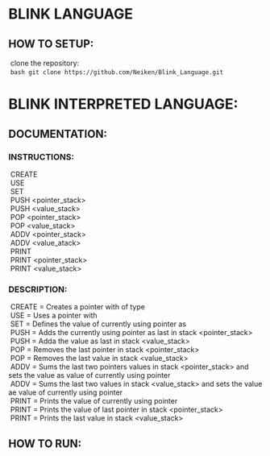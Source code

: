 # BLINK LANGUAGE

## HOW TO SETUP:
&nbsp;clone the repository:<br/>
&nbsp;```bash
git clone https://github.com/Neiken/Blink_Language.git```

# BLINK INTERPRETED LANGUAGE:
## DOCUMENTATION:
### INSTRUCTIONS:
&nbsp;CREATE <name>          <type>              <br/>
&nbsp;USE    <name>                              <br/>
&nbsp;SET    <value>                             <br/>
&nbsp;PUSH   <pointer_stack>                     <br/>
&nbsp;PUSH   <value_stack>   <value>             <br/>
&nbsp;POP    <pointer_stack>                     <br/>
&nbsp;POP    <value_stack>                       <br/>
&nbsp;ADDV   <pointer_stack>                     <br/>
&nbsp;ADDV   <value_atack>                       <br/>
&nbsp;PRINT                                      <br/>
&nbsp;PRINT  <pointer_stack>                     <br/>
&nbsp;PRINT  <value_stack>                       <br/>

### DESCRIPTION:
&nbsp;CREATE = Creates a pointer with <name> of type <type>                                                                      <br/>
&nbsp;USE    = Uses a pointer with <name>                                                                                        <br/>
&nbsp;SET    = Defines the value of currently using pointer as <value>                                                           <br/>
&nbsp;PUSH   = Adds the currently using pointer as last in stack <pointer_stack>                                                 <br/>
&nbsp;PUSH   = Adda the value <value> as last in stack <value_stack>                                                             <br/>
&nbsp;POP    = Removes the last pointer in stack <pointer_stack>                                                                 <br/>
&nbsp;POP    = Removes the last value in stack <value_stack>                                                                     <br/>
&nbsp;ADDV   = Sums the last two pointers values in stack <pointer_stack> and sets the value as value of currently using pointer <br/>
&nbsp;ADDV   = Sums the last two values in stack <value_stack> and sets the value ae value of currently using pointer            <br/>
&nbsp;PRINT  = Prints the value of currently using pointer                                                                       <br/>
&nbsp;PRINT  = Prints the value of last pointer in stack <pointer_stack>                                                         <br/>
&nbsp;PRINT  = Prints the last value in stack <value_stack>                                                                      <br/>

## HOW TO RUN:
&nbsp;
